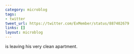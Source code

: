 ```yaml
---
category: microblog
tags:
- twitter
tweet_url: https://twitter.com/ExMember/status/887402679
links: []
layout: microblog
---
```

is leaving his very clean apartment.
